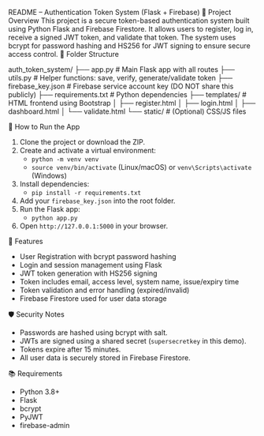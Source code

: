 README – Authentication Token System (Flask + Firebase)
📌 Project Overview
This project is a secure token-based authentication system built using Python Flask and Firebase Firestore. It allows users to register, log in, receive a signed JWT token, and validate that token. The system uses bcrypt for password hashing and HS256 for JWT signing to ensure secure access control.
📁 Folder Structure

auth_token_system/
├── app.py                 # Main Flask app with all routes
├── utils.py               # Helper functions: save, verify, generate/validate token
├── firebase_key.json      # Firebase service account key (DO NOT share this publicly)
├── requirements.txt       # Python dependencies
├── templates/             # HTML frontend using Bootstrap
│   ├── register.html
│   ├── login.html
│   ├── dashboard.html
│   └── validate.html
└── static/                # (Optional) CSS/JS files

🚀 How to Run the App

1. Clone the project or download the ZIP.
2. Create and activate a virtual environment:
   - `python -m venv venv`
   - `source venv/bin/activate` (Linux/macOS) or `venv\Scripts\activate` (Windows)
3. Install dependencies:
   - `pip install -r requirements.txt`
4. Add your `firebase_key.json` into the root folder.
5. Run the Flask app:
   - `python app.py`
6. Open `http://127.0.0.1:5000` in your browser.

🔐 Features

- User Registration with bcrypt password hashing
- Login and session management using Flask
- JWT token generation with HS256 signing
- Token includes email, access level, system name, issue/expiry time
- Token validation and error handling (expired/invalid)
- Firebase Firestore used for user data storage

🛡️ Security Notes

- Passwords are hashed using bcrypt with salt.
- JWTs are signed using a shared secret (`supersecretkey` in this demo).
- Tokens expire after 15 minutes.
- All user data is securely stored in Firebase Firestore.

📚 Requirements

- Python 3.8+
- Flask
- bcrypt
- PyJWT
- firebase-admin


